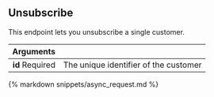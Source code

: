 ## Unsubscribe

This endpoint lets you unsubscribe a single customer.

| Arguments |      |
| ---------: | :--- |
| **id** <span>Required</span> | The unique identifier of the customer |

{% markdown snippets/async_request.md %}